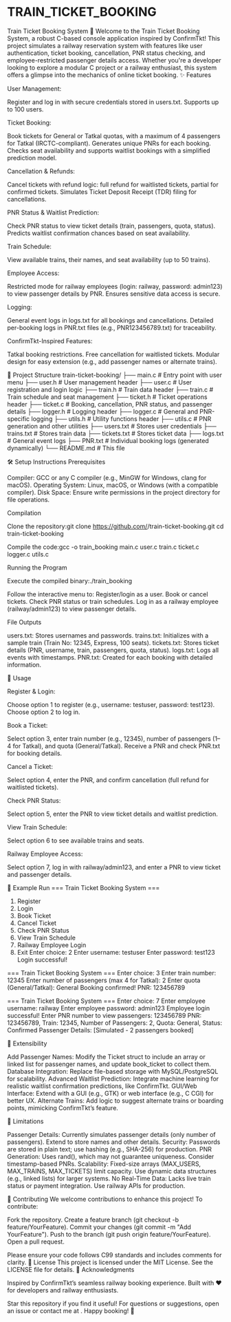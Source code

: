 # TRAIN_TICKET_BOOKING
Train Ticket Booking System 🚂
Welcome to the Train Ticket Booking System, a robust C-based console application inspired by ConfirmTkt! This project simulates a railway reservation system with features like user authentication, ticket booking, cancellation, PNR status checking, and employee-restricted passenger details access. Whether you're a developer looking to explore a modular C project or a railway enthusiast, this system offers a glimpse into the mechanics of online ticket booking.
✨ Features

User Management:

Register and log in with secure credentials stored in users.txt.
Supports up to 100 users.


Ticket Booking:

Book tickets for General or Tatkal quotas, with a maximum of 4 passengers for Tatkal (IRCTC-compliant).
Generates unique PNRs for each booking.
Checks seat availability and supports waitlist bookings with a simplified prediction model.


Cancellation & Refunds:

Cancel tickets with refund logic: full refund for waitlisted tickets, partial for confirmed tickets.
Simulates Ticket Deposit Receipt (TDR) filing for cancellations.


PNR Status & Waitlist Prediction:

Check PNR status to view ticket details (train, passengers, quota, status).
Predicts waitlist confirmation chances based on seat availability.


Train Schedule:

View available trains, their names, and seat availability (up to 50 trains).


Employee Access:

Restricted mode for railway employees (login: railway, password: admin123) to view passenger details by PNR.
Ensures sensitive data access is secure.


Logging:

General event logs in logs.txt for all bookings and cancellations.
Detailed per-booking logs in PNR<PNR>.txt files (e.g., PNR123456789.txt) for traceability.


ConfirmTkt-Inspired Features:

Tatkal booking restrictions.
Free cancellation for waitlisted tickets.
Modular design for easy extension (e.g., add passenger names or alternate trains).



📂 Project Structure
train-ticket-booking/
├── main.c           # Entry point with user menu
├── user.h           # User management header
├── user.c           # User registration and login logic
├── train.h          # Train data header
├── train.c          # Train schedule and seat management
├── ticket.h         # Ticket operations header
├── ticket.c         # Booking, cancellation, PNR status, and passenger details
├── logger.h         # Logging header
├── logger.c         # General and PNR-specific logging
├── utils.h          # Utility functions header
├── utils.c          # PNR generation and other utilities
├── users.txt        # Stores user credentials
├── trains.txt       # Stores train data
├── tickets.txt      # Stores ticket data
├── logs.txt         # General event logs
├── PNR<PNR>.txt     # Individual booking logs (generated dynamically)
└── README.md        # This file

🛠️ Setup Instructions
Prerequisites

Compiler: GCC or any C compiler (e.g., MinGW for Windows, clang for macOS).
Operating System: Linux, macOS, or Windows (with a compatible compiler).
Disk Space: Ensure write permissions in the project directory for file operations.

Compilation

Clone the repository:git clone https://github.com/<your-username>/train-ticket-booking.git
cd train-ticket-booking


Compile the code:gcc -o train_booking main.c user.c train.c ticket.c logger.c utils.c



Running the Program

Execute the compiled binary:./train_booking


Follow the interactive menu to:
Register/login as a user.
Book or cancel tickets.
Check PNR status or train schedules.
Log in as a railway employee (railway/admin123) to view passenger details.



File Outputs

users.txt: Stores usernames and passwords.
trains.txt: Initializes with a sample train (Train No: 12345, Express, 100 seats).
tickets.txt: Stores ticket details (PNR, username, train, passengers, quota, status).
logs.txt: Logs all events with timestamps.
PNR<PNR>.txt: Created for each booking with detailed information.

🚀 Usage

Register & Login:

Choose option 1 to register (e.g., username: testuser, password: test123).
Choose option 2 to log in.


Book a Ticket:

Select option 3, enter train number (e.g., 12345), number of passengers (1–4 for Tatkal), and quota (General/Tatkal).
Receive a PNR and check PNR<PNR>.txt for booking details.


Cancel a Ticket:

Select option 4, enter the PNR, and confirm cancellation (full refund for waitlisted tickets).


Check PNR Status:

Select option 5, enter the PNR to view ticket details and waitlist prediction.


View Train Schedule:

Select option 6 to see available trains and seats.


Railway Employee Access:

Select option 7, log in with railway/admin123, and enter a PNR to view ticket and passenger details.



🎯 Example Run
=== Train Ticket Booking System ===
1. Register
2. Login
3. Book Ticket
4. Cancel Ticket
5. Check PNR Status
6. View Train Schedule
7. Railway Employee Login
8. Exit
Enter choice: 2
Enter username: testuser
Enter password: test123
Login successful!

=== Train Ticket Booking System ===
Enter choice: 3
Enter train number: 12345
Enter number of passengers (max 4 for Tatkal): 2
Enter quota (General/Tatkal): General
Booking confirmed! PNR: 123456789

=== Train Ticket Booking System ===
Enter choice: 7
Enter employee username: railway
Enter employee password: admin123
Employee login successful!
Enter PNR number to view passengers: 123456789
PNR: 123456789, Train: 12345, Number of Passengers: 2, Quota: General, Status: Confirmed
Passenger Details: [Simulated - 2 passengers booked]

🔧 Extensibility

Add Passenger Names: Modify the Ticket struct to include an array or linked list for passenger names, and update book_ticket to collect them.
Database Integration: Replace file-based storage with MySQL/PostgreSQL for scalability.
Advanced Waitlist Prediction: Integrate machine learning for realistic waitlist confirmation predictions, like ConfirmTkt.
GUI/Web Interface: Extend with a GUI (e.g., GTK) or web interface (e.g., C CGI) for better UX.
Alternate Trains: Add logic to suggest alternate trains or boarding points, mimicking ConfirmTkt’s feature.

🐛 Limitations

Passenger Details: Currently simulates passenger details (only number of passengers). Extend to store names and other details.
Security: Passwords are stored in plain text; use hashing (e.g., SHA-256) for production.
PNR Generation: Uses rand(), which may not guarantee uniqueness. Consider timestamp-based PNRs.
Scalability: Fixed-size arrays (MAX_USERS, MAX_TRAINS, MAX_TICKETS) limit capacity. Use dynamic data structures (e.g., linked lists) for larger systems.
No Real-Time Data: Lacks live train status or payment integration. Use railway APIs for production.

🤝 Contributing
We welcome contributions to enhance this project! To contribute:

Fork the repository.
Create a feature branch (git checkout -b feature/YourFeature).
Commit your changes (git commit -m "Add YourFeature").
Push to the branch (git push origin feature/YourFeature).
Open a pull request.

Please ensure your code follows C99 standards and includes comments for clarity.
📜 License
This project is licensed under the MIT License. See the LICENSE file for details.
🙌 Acknowledgments

Inspired by ConfirmTkt’s seamless railway booking experience.
Built with ❤️ for developers and railway enthusiasts.

Star this repository if you find it useful! For questions or suggestions, open an issue or contact me at <your-email>. Happy booking! 🚆
